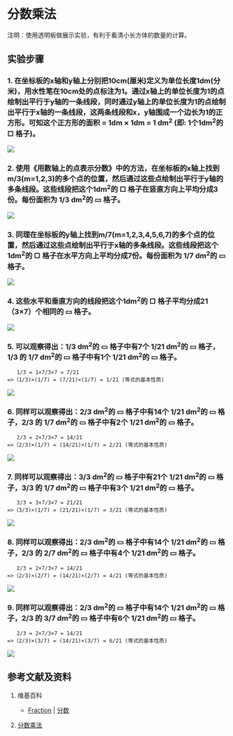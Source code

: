 # 分数乘法

注明：使用透明板做展示实验，有利于看清小长方体的数量的计算。

## 实验步骤

### 1. 在坐标板的x轴和y轴上分别把10cm(厘米)定义为单位长度1dm(分米)，用水性笔在10cm处的点标注为1。通过x轴上的单位长度为1的点绘制出平行于y轴的一条线段，同时通过y轴上的单位长度为1的点绘制出平行于x轴的一条线段，这两条线段和x，y轴围成一个边长为1的正方形。可知这个正方形的面积 = 1dm × 1dm = 1 dm<sup>2</sup> (即: 1个1dm<sup>2</sup>的 □ 格子)。
![](/images/数系/可比数和不可比数/分数乘法/1a1.jpg)

### 2. 使用《用数轴上的点表示分数》中的方法，在坐标板的x轴上找到m/3(m=1,2,3)的多个点的位置，然后通过这些点绘制出平行于y轴的多条线段。这些线段把这个1dm<sup>2</sup>的 □ 格子在竖直方向上平均分成3份。每份面积为 1/3 dm<sup>2</sup>的 ▭ 格子。
![](/images/数系/可比数和不可比数/分数乘法/2a1.jpg)

### 3. 同理在坐标板的y轴上找到m/7(m=1,2,3,4,5,6,7)的多个点的位置，然后通过这些点绘制出平行于x轴的多条线段。这些线段把这个1dm<sup>2</sup>的 □ 格子在水平方向上平均分成7份。每份面积为 1/7 dm<sup>2</sup>的 ▭ 格子。
![](/images/数系/可比数和不可比数/分数乘法/3a1.jpg)

### 4. 这些水平和垂直方向的线段把这个1dm<sup>2</sup>的 □ 格子平均分成21（3×7）个相同的 ▭ 格子。
![](/images/数系/可比数和不可比数/分数乘法/4a1.jpg)

### 5. 可以观察得出：1/3 dm<sup>2</sup>的 ▭ 格子中有7个 1/21 dm<sup>2</sup>的 ▭ 格子，1/3 的 1/7 dm<sup>2</sup>的 ▭ 格子中有1个 1/21 dm<sup>2</sup>的 ▭ 格子。
	   1/3 = 1×7/3×7 = 7/21
	=>（1/3)×(1/7) = (7/21)×(1/7) = 1/21 (等式的基本性质)
![](/images/数系/可比数和不可比数/分数乘法/5a1.jpg)

### 6. 同样可以观察得出：2/3 dm<sup>2</sup>的 ▭ 格子中有14个 1/21 dm<sup>2</sup>的 ▭ 格子，2/3 的 1/7 dm<sup>2</sup>的 ▭ 格子中有2个 1/21 dm<sup>2</sup>的 ▭ 格子。
	   2/3 = 2×7/3×7 = 14/21
	=>（2/3)×(1/7) = (14/21)×(1/7) = 2/21 (等式的基本性质)
![](/images/数系/可比数和不可比数/分数乘法/6a1.jpg)

### 7. 同样可以观察得出：3/3 dm<sup>2</sup>的 ▭ 格子中有21个 1/21 dm<sup>2</sup>的 ▭ 格子，3/3 的 1/7 dm<sup>2</sup>的 ▭ 格子中有3个 1/21 dm<sup>2</sup>的 ▭ 格子。
	   3/3 = 3×7/3×7 = 21/21
	=>（3/3)×(1/7) = (21/21)×(1/7) = 3/21 (等式的基本性质)
![](/images/数系/可比数和不可比数/分数乘法/7a1.jpg)

### 8. 同样可以观察得出：2/3 dm<sup>2</sup>的 ▭ 格子中有14个 1/21 dm<sup>2</sup>的 ▭ 格子，2/3 的 2/7 dm<sup>2</sup>的 ▭ 格子中有4个 1/21 dm<sup>2</sup>的 ▭ 格子。
	   2/3 = 2×7/3×7 = 14/21
	=>（2/3)×(2/7) = (14/21)×(2/7) = 4/21 (等式的基本性质)
![](/images/数系/可比数和不可比数/分数乘法/8a1.jpg)

### 9. 同样可以观察得出：2/3 dm<sup>2</sup>的 ▭ 格子中有14个 1/21 dm<sup>2</sup>的 ▭ 格子，2/3 的 3/7 dm<sup>2</sup>的 ▭ 格子中有6个 1/21 dm<sup>2</sup>的 ▭ 格子。
	   2/3 = 2×7/3×7 = 14/21
	=>（2/3)×(3/7) = (14/21)×(3/7) = 6/21 (等式的基本性质)
![](/images/数系/可比数和不可比数/分数乘法/9a1.jpg)

## 参考文献及资料

1. 维基百科
	- [Fraction](https://en.wikipedia.org/wiki/Fraction) | [分数](https://zh.wikipedia.org/wiki/%E5%88%86%E6%95%B8) 

2. [分数乘法](https://baike.baidu.com/item/%E5%88%86%E6%95%B0%E4%B9%98%E6%B3%95) 

